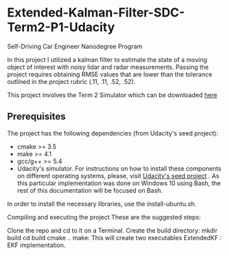 # Extended-Kalman-Filter-SDC-Term2-P1-Udacity

Self-Driving Car Engineer Nanodegree Program

In this project I utilized a kalman filter to estimate the state of a moving object of interest with noisy lidar and radar measurements. Passing the project requires obtaining RMSE values that are lower than the tolerance outlined in the project rubric (.11, .11, .52, .52).

This project involves the Term 2 Simulator which can be downloaded [here](https://github.com/udacity/self-driving-car-sim/releases)

## Prerequisites
The project has the following dependencies (from Udacity's seed project):

* cmake >= 3.5
* make >= 4.1
* gcc/g++ >= 5.4
* Udacity's simulator.
For instructions on how to install these components on different operating systems, please, visit [Udacity's seed project](https://github.com/udacity/CarND-Extended-Kalman-Filter-Project) . As this particular implementation was done on Windows 10 using Bash, the rest of this documentation will be focused on Bash.

In order to install the necessary libraries, use the install-ubuntu.sh.

Compiling and executing the project
These are the suggested steps:

Clone the repo and cd to it on a Terminal.
Create the build directory: mkdir build
cd build
cmake ..
make: This will create two executables
ExtendedKF : EKF implementation.
